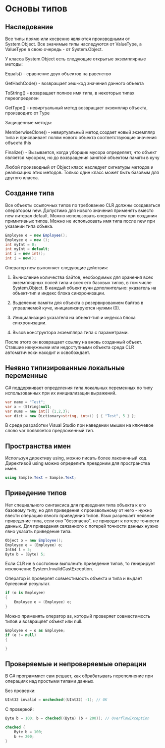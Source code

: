 # Основы типов

## Наследование

Все типы прямо или косвенно являются производными от System.Object. Все значимые типы наследуются от ValueType, а ValueType в свою очередь - от System.Object.

У класса System.Object есть следующие открытые экземплярные методы:

Equals() - сравнение двух объектов на равенство

GetHashCode() - возвращает хеш-код значения данного объекта

ToString() - возвращает полное имя типа, в некоторых типах переопределен

GetType() - невиртуальный метод возвращает экземпляр объекта, производнго от Type

Защищенные методы:

MemberwiseClone() - невиртуальный метод создает новый экземпляр типа и присваивает полям нового объекта соответствующие значения объекта this

Finalize() - Вызывается, когда уборщик мусора определяет, что объект является мусором, но до возвращения занятой объектом памяти в кучу

Любой производный от Object класс наследует сигнатуры методов и реализацию этих методов. Только один класс может быть базовым для другого класса.

## Создание типа

Все объекты ссылочных типов по требованию CLR должны создаваться оператором new. Допустимо для нового значения применять вместо new литерал default. Можно использовать оператор new при создании примитивных типов. Можно не использовать имя типа после new при указании типа объека.

```csharp
Employee e = new Employee();
Employee e = new ();
int myInt = 0;
int myInt = default;
int i = new int();
int i = new();
```

Оператор new выполняет следующие действия:

1. Вычисление количества байтов, необходимых для хранения всех экземплярных полей типа и всех его базовых типов, в том числе System.Object. В каждый объект кучи дополнительно: указатель на объект-тип и индекс блока синхронизации. 

2. Выделение памяти для объекта с резервированием байтов в управляемой куче, инициализируются нулями (0).

3. Инициализация указателя на объект-тип и индекса блока синхронизации.

4. Вызов конструктора экземпляра типа с параметрами.

После этого он возвращает ссылку на вновь созданный объект. Ставшие ненужными или недоступными объекта среда CLR автоматически находит и освобождает.

## Неявно типизированные локальные переменные

C# поддерживает определения типа локальных переменных по типу использованных при их инициализации выражений.

```csharp
var name = "Test";
var x = (String)null;
var nums = new int[] {1,2,3};
var dict = new Dictionary<string, int>() { { "Test", 5 } };
```

В среде разработки Visual Studio при наведении мышки на ключевое слово var появляется предложенный тип.

## Пространства имен

Используя директиву using, можно писать более лаконичный код. Директивой using можно определить превдоним для пространства имен.

```csharp
using Sample.Text = Sample.Text;
```

## Приведение типов

Нет специального синтаксиса для приведения типа объекта к его базовому типу, но для приведения к произвольному от него - нужно ввести операцию явного приведения типов. Язык разрешает неявное приведение типа, если оно "безопасно", не приводит к потере точности данных. Для приведения связанного с потерей точности данных нужно явно указать приведение типа.

```csharp
Object o = new Employee();
Employee e = (Employee) o;
Int64 l = 5;
Byte b = (Byte) 5;
```

Если CLR не в состоянии выполнить приведение типов, то генерирует исключение System.InvalidCastException.

Оператор is проверяет совместимость объекта и типа и выдает булевский результат.

```csharp
if (o is Employee)
{
    Employee e = (Employee) o;
}
```

Можно применять оператор as, который проверяет совместимость типов и возвращяет объект или null.

```csharp
Employee e = o as Employee;
if (e != null)
{

}
```

## Проверяемые и непроверяемые операции

В С# программист сам решает, как обрабатывать переполнение при операциях над простыми типами данных. 

Без проверки:

```csharp
UInt32 invalid = unchecked((UInt32) -1); // OK
```

С проверкой:

```csharp
Byte b = 100; b = checked((Byte) (b + 200)); // OverflowException
```

```csharp
checked { 
    Byte b = 100;
    b += 200;
}
```



